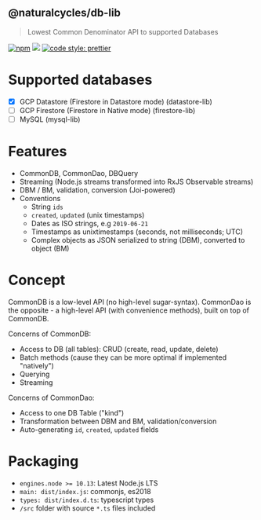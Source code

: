 ## @naturalcycles/db-lib

> Lowest Common Denominator API to supported Databases

[![npm](https://img.shields.io/npm/v/@naturalcycles/db-lib/latest.svg)](https://www.npmjs.com/package/@naturalcycles/db-lib)
[![](https://circleci.com/gh/NaturalCycles/db-lib.svg?style=shield&circle-token=123)](https://circleci.com/gh/NaturalCycles/db-lib)
[![code style: prettier](https://img.shields.io/badge/code_style-prettier-ff69b4.svg?style=flat-square)](https://github.com/prettier/prettier)

# Supported databases

- [x] GCP Datastore (Firestore in Datastore mode) (datastore-lib)
- [ ] GCP Firestore (Firestore in Native mode) (firestore-lib)
- [ ] MySQL (mysql-lib)

# Features

- CommonDB, CommonDao, DBQuery
- Streaming (Node.js streams transformed into RxJS Observable streams)
- DBM / BM, validation, conversion (Joi-powered)
- Conventions
  - String `ids`
  - `created`, `updated` (unix timestamps)
  - Dates as ISO strings, e.g `2019-06-21`
  - Timestamps as unixtimestamps (seconds, not milliseconds; UTC)
  - Complex objects as JSON serialized to string (DBM), converted to object (BM)

# Concept

CommonDB is a low-level API (no high-level sugar-syntax).
CommonDao is the opposite - a high-level API (with convenience methods), built on top of CommonDB.

Concerns of CommonDB:
- Access to DB (all tables): CRUD (create, read, update, delete)
- Batch methods (cause they can be more optimal if implemented "natively")
- Querying
- Streaming

Concerns of CommonDao:
- Access to one DB Table ("kind")
- Transformation between DBM and BM, validation/conversion
- Auto-generating `id`, `created`, `updated` fields

# Packaging

- `engines.node >= 10.13`: Latest Node.js LTS
- `main: dist/index.js`: commonjs, es2018
- `types: dist/index.d.ts`: typescript types
- `/src` folder with source `*.ts` files included
